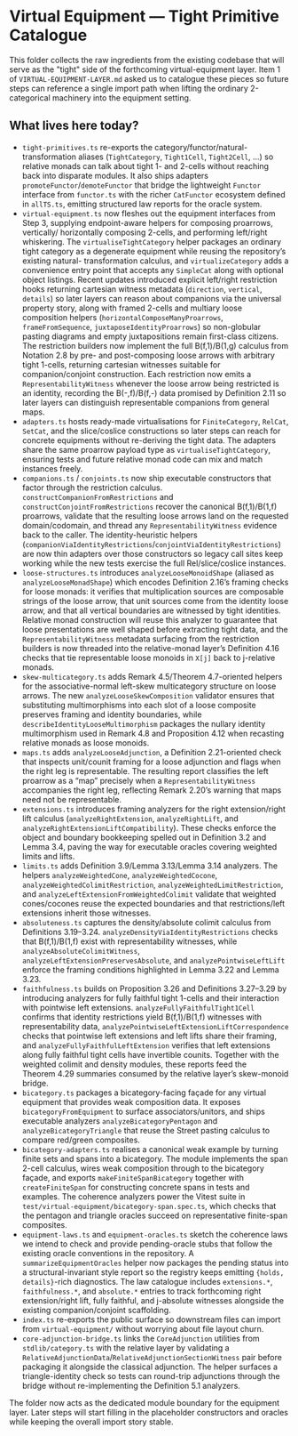 # Virtual Equipment — Tight Primitive Catalogue

This folder collects the raw ingredients from the existing codebase that will
serve as the "tight" side of the forthcoming virtual-equipment layer.  Item 1 of
`VIRTUAL-EQUIPMENT-LAYER.md` asked us to catalogue these pieces so future steps
can reference a single import path when lifting the ordinary 2-categorical
machinery into the equipment setting.

## What lives here today?

- `tight-primitives.ts` re-exports the category/functor/natural-transformation
  aliases (`TightCategory`, `Tight1Cell`, `Tight2Cell`, …) so relative monads can
  talk about tight 1- and 2-cells without reaching back into disparate modules.
  It also ships adapters `promoteFunctor`/`demoteFunctor` that bridge the
  lightweight `Functor` interface from `functor.ts` with the richer `CatFunctor`
  ecosystem defined in `allTS.ts`, emitting structured law reports for the
  oracle system.
- `virtual-equipment.ts` now fleshes out the equipment interfaces from Step 3,
  supplying endpoint-aware helpers for composing proarrows, vertically/
  horizontally composing 2-cells, and performing left/right whiskering.  The
  `virtualiseTightCategory` helper packages an ordinary tight category as a
  degenerate equipment while reusing the repository’s existing natural-
  transformation calculus, and `virtualizeCategory` adds a convenience entry
  point that accepts any `SimpleCat` along with optional object listings.
  Recent updates introduced explicit left/right restriction hooks returning
  cartesian witness metadata (`direction`, `vertical`, `details`) so later layers
  can reason about companions via the universal property story, along with
  framed 2-cells and multiary loose composition helpers
  (`horizontalComposeManyProarrows`, `frameFromSequence`,
  `juxtaposeIdentityProarrows`) so non-globular pasting diagrams and empty
  juxtapositions remain first-class citizens.  The restriction builders now
  implement the full B(f,1)/B(1,g) calculus from Notation 2.8 by pre- and
  post-composing loose arrows with arbitrary tight 1-cells, returning cartesian
  witnesses suitable for companion/conjoint construction.  Each restriction now
  emits a `RepresentabilityWitness` whenever the loose arrow being restricted is
  an identity, recording the B(-,f)/B(f,-) data promised by Definition 2.11 so
  later layers can distinguish representable companions from general maps.
- `adapters.ts` hosts ready-made virtualisations for `FiniteCategory`, `RelCat`,
  `SetCat`, and the slice/coslice constructions so later steps can reach for
  concrete equipments without re-deriving the tight data.  The adapters share
  the same proarrow payload type as `virtualiseTightCategory`, ensuring tests
  and future relative monad code can mix and match instances freely.
- `companions.ts` / `conjoints.ts` now ship executable constructors that factor
  through the restriction calculus.  `constructCompanionFromRestrictions` and
  `constructConjointFromRestrictions` recover the canonical B(f,1)/B(1,f)
  proarrows, validate that the resulting loose arrows land on the requested
  domain/codomain, and thread any `RepresentabilityWitness` evidence back to the
  caller.  The identity-heuristic helpers
  (`companionViaIdentityRestrictions`/`conjointViaIdentityRestrictions`) are now
  thin adapters over those constructors so legacy call sites keep working while
  the new tests exercise the full Rel/slice/coslice instances.
- `loose-structures.ts` introduces `analyzeLooseMonoidShape` (aliased as
  `analyzeLooseMonadShape`) which encodes Definition 2.16’s framing checks for
  loose monads: it verifies that multiplication sources are composable strings
  of the loose arrow, that unit sources come from the identity loose arrow, and
  that all vertical boundaries are witnessed by tight identities.  Relative
  monad construction will reuse this analyzer to guarantee that loose
  presentations are well shaped before extracting tight data, and the
  `RepresentabilityWitness` metadata surfacing from the restriction builders is
  now threaded into the relative-monad layer’s Definition 4.16 checks that tie
  representable loose monoids in `X[j]` back to j-relative monads.
- `skew-multicategory.ts` adds Remark 4.5/Theorem 4.7-oriented helpers for the
  associative-normal left-skew multicategory structure on loose arrows.  The
  new `analyzeLooseSkewComposition` validator ensures that substituting
  multimorphisms into each slot of a loose composite preserves framing and
  identity boundaries, while `describeIdentityLooseMultimorphism` packages the
  nullary identity multimorphism used in Remark 4.8 and Proposition 4.12 when
  recasting relative monads as loose monoids.
- `maps.ts` adds `analyzeLooseAdjunction`, a Definition 2.21-oriented check that
  inspects unit/counit framing for a loose adjunction and flags when the right
  leg is representable.  The resulting report classifies the left proarrow as a
  “map” precisely when a `RepresentabilityWitness` accompanies the right leg,
  reflecting Remark 2.20’s warning that maps need not be representable.
- `extensions.ts` introduces framing analyzers for the right extension/right
  lift calculus (`analyzeRightExtension`, `analyzeRightLift`, and
  `analyzeRightExtensionLiftCompatibility`).  These checks enforce the object
  and boundary bookkeeping spelled out in Definition 3.2 and Lemma 3.4, paving
  the way for executable oracles covering weighted limits and lifts.
- `limits.ts` adds Definition 3.9/Lemma 3.13/Lemma 3.14 analyzers.  The helpers
  `analyzeWeightedCone`, `analyzeWeightedCocone`,
  `analyzeWeightedColimitRestriction`, `analyzeWeightedLimitRestriction`, and
  `analyzeLeftExtensionFromWeightedColimit` validate that weighted
  cones/cocones reuse the expected boundaries and that restrictions/left
  extensions inherit those witnesses.
- `absoluteness.ts` captures the density/absolute colimit calculus from
  Definitions 3.19–3.24.  `analyzeDensityViaIdentityRestrictions` checks that
  B(f,1)/B(1,f) exist with representability witnesses, while
  `analyzeAbsoluteColimitWitness`, `analyzeLeftExtensionPreservesAbsolute`, and
  `analyzePointwiseLeftLift` enforce the framing conditions highlighted in
  Lemma 3.22 and Lemma 3.23.
- `faithfulness.ts` builds on Proposition 3.26 and Definitions 3.27–3.29 by
  introducing analyzers for fully faithful tight 1-cells and their interaction
  with pointwise left extensions.  `analyzeFullyFaithfulTight1Cell` confirms
  that identity restrictions yield B(f,1)/B(1,f) witnesses with
  representability data, `analyzePointwiseLeftExtensionLiftCorrespondence`
  checks that pointwise left extensions and left lifts share their framing, and
  `analyzeFullyFaithfulLeftExtension` verifies that left extensions along fully
  faithful tight cells have invertible counits.  Together with the weighted
  colimit and density modules, these reports feed the Theorem 4.29 summaries
  consumed by the relative layer’s skew-monoid bridge.
- `bicategory.ts` packages a bicategory-facing façade for any virtual
  equipment that provides weak composition data.  It exposes
  `bicategoryFromEquipment` to surface associators/unitors, and ships
  executable analyzers `analyzeBicategoryPentagon` and
  `analyzeBicategoryTriangle` that reuse the Street pasting calculus to compare
  red/green composites.
- `bicategory-adapters.ts` realises a canonical weak example by turning finite
  sets and spans into a bicategory.  The module implements the span 2-cell
  calculus, wires weak composition through to the bicategory façade, and exports
  `makeFiniteSpanBicategory` together with `createFiniteSpan` for constructing
  concrete spans in tests and examples.  The coherence analyzers power the
  Vitest suite in `test/virtual-equipment/bicategory-span.spec.ts`, which checks
  that the pentagon and triangle oracles succeed on representative finite-span
  composites.
- `equipment-laws.ts` and `equipment-oracles.ts` sketch the coherence laws we
  intend to check and provide pending-oracle stubs that follow the existing
  oracle conventions in the repository.  A `summarizeEquipmentOracles` helper
  now packages the pending status into a structural-invariant style report so
  the registry keeps emitting `{holds, details}`-rich diagnostics.  The law
  catalogue includes `extensions.*`, `faithfulness.*`, and `absolute.*` entries
  to track forthcoming right extension/right lift, fully faithful, and
  j-absolute witnesses alongside the existing companion/conjoint scaffolding.
- `index.ts` re-exports the public surface so downstream files can import from
  `virtual-equipment/` without worrying about file layout churn.
- `core-adjunction-bridge.ts` links the `CoreAdjunction` utilities from
  `stdlib/category.ts` with the relative layer by validating a
  `RelativeAdjunctionData`/`RelativeAdjunctionSectionWitness` pair before
  packaging it alongside the classical adjunction.  The helper surfaces a
  triangle-identity check so tests can round-trip adjunctions through the bridge
  without re-implementing the Definition 5.1 analyzers.

The folder now acts as the dedicated module boundary for the equipment layer.
Later steps will start filling in the placeholder constructors and oracles while
keeping the overall import story stable.

